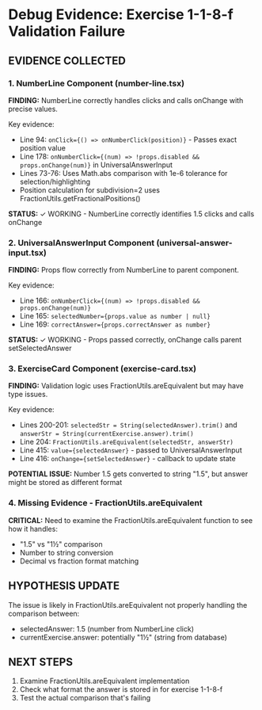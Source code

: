 # Debug Evidence: Exercise 1-1-8-f Validation Failure

## EVIDENCE COLLECTED

### 1. NumberLine Component (number-line.tsx)
**FINDING:** NumberLine correctly handles clicks and calls onChange with precise values.

Key evidence:
- Line 94: `onClick={() => onNumberClick(position)}` - Passes exact position value
- Line 178: `onNumberClick={(num) => !props.disabled && props.onChange(num)}` in UniversalAnswerInput
- Lines 73-76: Uses Math.abs comparison with 1e-6 tolerance for selection/highlighting
- Position calculation for subdivision=2 uses FractionUtils.getFractionalPositions()

**STATUS:** ✓ WORKING - NumberLine correctly identifies 1.5 clicks and calls onChange

### 2. UniversalAnswerInput Component (universal-answer-input.tsx)
**FINDING:** Props flow correctly from NumberLine to parent component.

Key evidence:
- Line 166: `onNumberClick={(num) => !props.disabled && props.onChange(num)}`
- Line 165: `selectedNumber={props.value as number | null}` 
- Line 169: `correctAnswer={props.correctAnswer as number}`

**STATUS:** ✓ WORKING - Props passed correctly, onChange calls parent setSelectedAnswer

### 3. ExerciseCard Component (exercise-card.tsx)
**FINDING:** Validation logic uses FractionUtils.areEquivalent but may have type issues.

Key evidence:
- Lines 200-201: `selectedStr = String(selectedAnswer).trim()` and `answerStr = String(currentExercise.answer).trim()`
- Line 204: `FractionUtils.areEquivalent(selectedStr, answerStr)`
- Line 415: `value={selectedAnswer}` - passed to UniversalAnswerInput
- Line 416: `onChange={setSelectedAnswer}` - callback to update state

**POTENTIAL ISSUE:** Number 1.5 gets converted to string "1.5", but answer might be stored as different format

### 4. Missing Evidence - FractionUtils.areEquivalent
**CRITICAL:** Need to examine the FractionUtils.areEquivalent function to see how it handles:
- "1.5" vs "1½" comparison
- Number to string conversion
- Decimal vs fraction format matching

## HYPOTHESIS UPDATE
The issue is likely in FractionUtils.areEquivalent not properly handling the comparison between:
- selectedAnswer: 1.5 (number from NumberLine click)
- currentExercise.answer: potentially "1½" (string from database)

## NEXT STEPS
1. Examine FractionUtils.areEquivalent implementation
2. Check what format the answer is stored in for exercise 1-1-8-f
3. Test the actual comparison that's failing